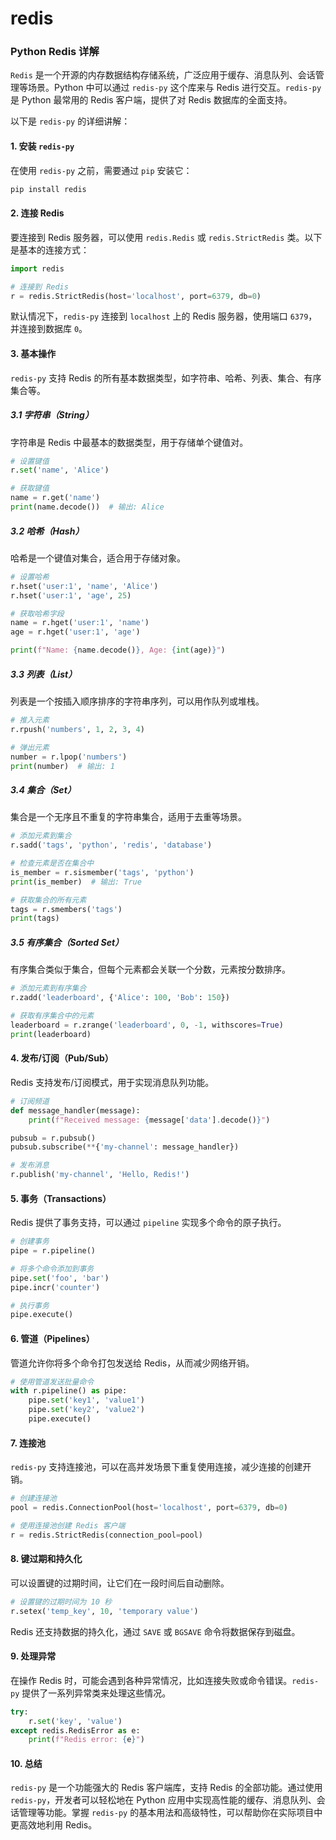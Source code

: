 # redis

### Python Redis 详解

`Redis` 是一个开源的内存数据结构存储系统，广泛应用于缓存、消息队列、会话管理等场景。Python 中可以通过 `redis-py` 这个库来与 Redis 进行交互。`redis-py` 是 Python 最常用的 Redis 客户端，提供了对 Redis 数据库的全面支持。

以下是 `redis-py` 的详细讲解：

#### 1. 安装 `redis-py`

在使用 `redis-py` 之前，需要通过 `pip` 安装它：

```bash
pip install redis
```

#### 2. 连接 Redis

要连接到 Redis 服务器，可以使用 `redis.Redis` 或 `redis.StrictRedis` 类。以下是基本的连接方式：

```python
import redis

# 连接到 Redis
r = redis.StrictRedis(host='localhost', port=6379, db=0)
```

默认情况下，`redis-py` 连接到 `localhost` 上的 Redis 服务器，使用端口 `6379`，并连接到数据库 `0`。

#### 3. 基本操作

`redis-py` 支持 Redis 的所有基本数据类型，如字符串、哈希、列表、集合、有序集合等。

##### 3.1 字符串（String）

字符串是 Redis 中最基本的数据类型，用于存储单个键值对。

```python
# 设置键值
r.set('name', 'Alice')

# 获取键值
name = r.get('name')
print(name.decode())  # 输出: Alice
```

##### 3.2 哈希（Hash）

哈希是一个键值对集合，适合用于存储对象。

```python
# 设置哈希
r.hset('user:1', 'name', 'Alice')
r.hset('user:1', 'age', 25)

# 获取哈希字段
name = r.hget('user:1', 'name')
age = r.hget('user:1', 'age')

print(f"Name: {name.decode()}, Age: {int(age)}")
```

##### 3.3 列表（List）

列表是一个按插入顺序排序的字符串序列，可以用作队列或堆栈。

```python
# 推入元素
r.rpush('numbers', 1, 2, 3, 4)

# 弹出元素
number = r.lpop('numbers')
print(number)  # 输出: 1
```

##### 3.4 集合（Set）

集合是一个无序且不重复的字符串集合，适用于去重等场景。

```python
# 添加元素到集合
r.sadd('tags', 'python', 'redis', 'database')

# 检查元素是否在集合中
is_member = r.sismember('tags', 'python')
print(is_member)  # 输出: True

# 获取集合的所有元素
tags = r.smembers('tags')
print(tags)
```

##### 3.5 有序集合（Sorted Set）

有序集合类似于集合，但每个元素都会关联一个分数，元素按分数排序。

```python
# 添加元素到有序集合
r.zadd('leaderboard', {'Alice': 100, 'Bob': 150})

# 获取有序集合中的元素
leaderboard = r.zrange('leaderboard', 0, -1, withscores=True)
print(leaderboard)
```

#### 4. 发布/订阅（Pub/Sub）

Redis 支持发布/订阅模式，用于实现消息队列功能。

```python
# 订阅频道
def message_handler(message):
    print(f"Received message: {message['data'].decode()}")

pubsub = r.pubsub()
pubsub.subscribe(**{'my-channel': message_handler})

# 发布消息
r.publish('my-channel', 'Hello, Redis!')
```

#### 5. 事务（Transactions）

Redis 提供了事务支持，可以通过 `pipeline` 实现多个命令的原子执行。

```python
# 创建事务
pipe = r.pipeline()

# 将多个命令添加到事务
pipe.set('foo', 'bar')
pipe.incr('counter')

# 执行事务
pipe.execute()
```

#### 6. 管道（Pipelines）

管道允许你将多个命令打包发送给 Redis，从而减少网络开销。

```python
# 使用管道发送批量命令
with r.pipeline() as pipe:
    pipe.set('key1', 'value1')
    pipe.set('key2', 'value2')
    pipe.execute()
```

#### 7. 连接池

`redis-py` 支持连接池，可以在高并发场景下重复使用连接，减少连接的创建开销。

```python
# 创建连接池
pool = redis.ConnectionPool(host='localhost', port=6379, db=0)

# 使用连接池创建 Redis 客户端
r = redis.StrictRedis(connection_pool=pool)
```

#### 8. 键过期和持久化

可以设置键的过期时间，让它们在一段时间后自动删除。

```python
# 设置键的过期时间为 10 秒
r.setex('temp_key', 10, 'temporary value')
```

Redis 还支持数据的持久化，通过 `SAVE` 或 `BGSAVE` 命令将数据保存到磁盘。

#### 9. 处理异常

在操作 Redis 时，可能会遇到各种异常情况，比如连接失败或命令错误。`redis-py` 提供了一系列异常类来处理这些情况。

```python
try:
    r.set('key', 'value')
except redis.RedisError as e:
    print(f"Redis error: {e}")
```

#### 10. 总结

`redis-py` 是一个功能强大的 Redis 客户端库，支持 Redis 的全部功能。通过使用 `redis-py`，开发者可以轻松地在 Python 应用中实现高性能的缓存、消息队列、会话管理等功能。掌握 `redis-py` 的基本用法和高级特性，可以帮助你在实际项目中更高效地利用 Redis。